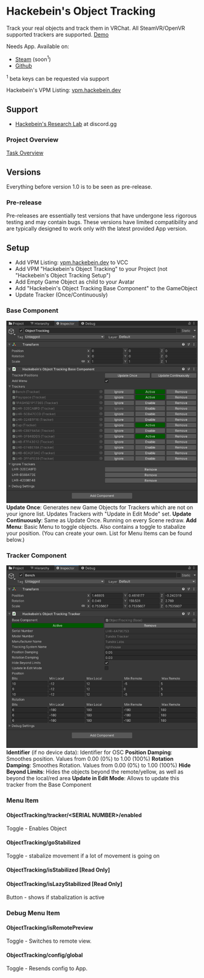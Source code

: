 # Hackebein's Object Tracking
Track your real objects and track them in VRChat. All SteamVR/OpenVR supported trackers are supported. [Demo](https://x.com/Hackebein/status/1817729114142343460)

Needs App. Available on:
* [Steam](https://store.steampowered.com/app/3140770) (soon<sup>1</sup>)
* [Github](https://github.com/Hackebein/Object-Tracking-App/releases)

<sup>1</sup> beta keys can be requested via support

Hackebein's VPM Listing: [vpm.hackebein.dev](https://vpm.hackebein.dev)

## Support
* [Hackebein's Research Lab](https://discord.gg/AqCwGqqQmW) at discord.gg

### Project Overview
[Task Overview](https://github.com/users/Hackebein/projects/4)

## Versions
Everything before version 1.0 is to be seen as pre-release.

### Pre-release
Pre-releases are essentially test versions that have undergone less rigorous testing and may contain bugs. These versions have limited compatibility and are typically designed to work only with the latest provided App version.

## Setup
* Add VPM Listing: [vpm.hackebein.dev](https://vpm.hackebein.dev) to VCC
* Add VPM "Hackebein's Object Tracking" to your Project (not "Hackebein's Object Tracking Setup")
* Add Empty Game Object as child to your Avatar
* Add "Hackebein's Object Tracking Base Component" to the GameObject
* Update Tracker (Once/Continuously)

### Base Component
![Base Component](Docs/base_component.png)
**Update Once**: Generates new Game Objects for Trackers which are not on your ignore list. Updates Trackers with "Update in Edit Mode" set.
**Update Continuously**: Same as Update Once. Running on every Scene redraw.
**Add Menu**: Basic Menu to toggle objects. Also contains a toggle to stabalize your position. (You can create your own. List for Menu Items can be found below.)

### Tracker Component
![Tracker Component](Docs/tracker_component.png)
**Identifier** (if no device data): Identifier for OSC
**Position Damping**: Smoothes position. Values from 0.00 (0%) to 1.00 (100%)
**Rotation Damping**: Smoothes Rotation. Values from 0.00 (0%) to 1.00 (100%)
**Hide Beyond Limits**: Hides the objects beyond the remote/yellow, as well as beyond the local/red area
**Update in Edit Mode**: Allows to update this tracker from the Base Component

### Menu Item
#### ObjectTracking/tracker/\<SERIAL NUMBER\>/enabled
Toggle - Enables Object

#### ObjectTracking/goStabilized
Toggle - stabalize movement if a lot of movement is going on

#### ObjectTracking/isStabilized [Read Only]
#### ObjectTracking/isLazyStabilized [Read Only]
Button - shows if stabalization is active

### Debug Menu Item
#### ObjectTracking/isRemotePreview
Toggle - Switches to remote view.

#### ObjectTracking/config/global
Toggle - Resends config to App.
